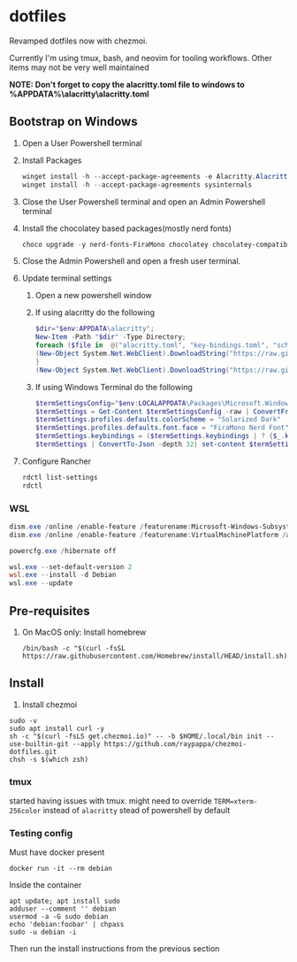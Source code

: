 # dotfiles

Revamped dotfiles now with chezmoi.

Currently I'm using tmux, bash, and neovim for tooling workflows. Other
items may not be very well maintained

**NOTE: Don't forget to copy the alacritty.toml file to windows to %APPDATA%\\alacritty\\alacritty.toml**

## Bootstrap on Windows

1. Open a User Powershell terminal

1. Install Packages

   ```powershell
   winget install -h --accept-package-agreements -e Alacritty.Alacritty 7zip.7zip Amazon.AWSCLI Audacity.Audacity CodecGuide.K-LiteCodecPack.Standard Chocolatey.Chocolatey Mozilla.Firefox  AgileBits.1Password AgileBits.1Password.CLI Git.Git Greenshot.Greenshot Task.Task OliverSchwendener.ueli Amazon.NoSQLWorkbench suse.RancherDesktop SlackTechnologies.Slack VideoLAN.VLC Microsoft.VisualStudioCode Microsoft.VisualStudioCode.CLI Yubico.Piv-Tool Yubico.YubikeyManager Yubico.YubiKeyManagerCLI Yubico.YubiKeyPersonalizationTool Microsoft.PowerShell Microsoft.WindowsTerminal  Atlassian.Sourcetree Joplin.Joplin Zoom.Zoom OpenJS.NodeJS jqlang.jq
   winget install -h --accept-package-agreements sysinternals
   ```

1. Close the User Powershell terminal and open an Admin Powershell terminal

1. Install the chocolatey based packages(mostly nerd fonts)

   ```powershell
   choco upgrade -y nerd-fonts-FiraMono chocolatey chocolatey-compatibility.extension chocolatey-core.extension chocolatey-dotnetfx.extension chocolatey-windowsupdate.extension  openhardwaremonitor
   ```

1. Close the Admin Powershell and open a fresh user terminal.

1. Update terminal settings

   1. Open a new powershell window

   1. If using alacritty do the following

      ```powershell
      $dir="$env:APPDATA\alacritty";
      New-Item -Path "$dir" -Type Directory;
      foreach ($file in  @("alacritty.toml", "key-bindings.toml", "scheme.toml")) {
      (New-Object System.Net.WebClient).DownloadString("https://raw.githubusercontent.com/raypappa/chezmoi-dotfiles/refs/heads/main/dot_config/alacritty/$file") | Out-File -NoNewline -Encoding utf8 -FilePath "$dir\$file";
      }
      (New-Object System.Net.WebClient).DownloadString("https://raw.githubusercontent.com/raypappa/chezmoi-dotfiles/refs/heads/main/dot_config/alacritty/executable_windows.toml") | Out-File -NoNewline -Encoding utf8 -FilePath "$dir\windows.toml";
      ```

   1. If using Windows Terminal do the following

      ```powershell
      $termSettingsConfig="$env:LOCALAPPDATA\Packages\Microsoft.WindowsTerminal_8wekyb3d8bbwe\LocalState\settings.json"
      $termSettings = Get-Content $termSettingsConfig -raw | ConvertFrom-Json
      $termSettings.profiles.defaults.colorScheme = "Solarized Dark"
      $termSettings.profiles.defaults.font.face = "FiraMono Nerd Font"
      $termSettings.keybindings = ($termSettings.keybindings | ? {$_.keys -ne "ctrl+c"})
      $termSettings | ConvertTo-Json -depth 32| set-content $termSettingsConfig
      ```

1. Configure Rancher

   ```powershell
   rdctl list-settings
   rdctl
   ```

### WSL

```powershell
dism.exe /online /enable-feature /featurename:Microsoft-Windows-Subsystem-Linux /all /norestart
dism.exe /online /enable-feature /featurename:VirtualMachinePlatform /all /norestart

powercfg.exe /hibernate off

wsl.exe --set-default-version 2
wsl.exe --install -d Debian
wsl.exe --update
```

## Pre-requisites

1. On MacOS only: Install homebrew

   ```shell
   /bin/bash -c "$(curl -fsSL https://raw.githubusercontent.com/Homebrew/install/HEAD/install.sh)"
   ```

## Install

1. Install chezmoi

```shell
sudo -v
sudo apt install curl -y
sh -c "$(curl -fsLS get.chezmoi.io)" -- -b $HOME/.local/bin init --use-builtin-git --apply https://github.com/raypappa/chezmoi-dotfiles.git
chsh -s $(which zsh)
```

### tmux

started having issues with tmux. might need to override `TERM=xterm-256color` instead of `alacritty`
stead of powershell by default

### Testing config

Must have docker present

```shell
docker run -it --rm debian
```

Inside the container

```
apt update; apt install sudo
adduser --comment '' debian
usermod -a -G sudo debian
echo 'debian:foobar' | chpass
sudo -u debian -i
```

Then run the install instructions from the previous section
